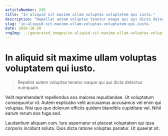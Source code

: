 ```yaml
---
articleNumber: 245
title: "In aliquid sit maxime ullam voluptas voluptatem qui iusto."
description: "Repellat autem voluptas tenetur eaque qui qui dicta delectus numquam."
slug: 'in-aliquid-sit-maxime-ullam-voluptas-voluptatem-qui-iusto.'
date: 2020-10-20
rngImg: ../generated_images/in-aliquid-sit-maxime-ullam-voluptas-voluptatem-qui-iusto..jpg
---
```


# In aliquid sit maxime ullam voluptas voluptatem qui iusto.

> Repellat autem voluptas tenetur eaque qui qui dicta delectus numquam.

Velit reprehenderit repellendus eos maiores repudiandae. Ut voluptatum consequuntur id. Autem explicabo velit accusamus accusamus vel enim qui voluptas. Nisi quo quo dolorum officiis quidem blanditiis cupiditate vel. Nihil earum rerum eos fuga sed.
 Laudantium aliquam cum. Iure aspernatur et placeat voluptatem qui ipsa corporis incidunt soluta. Quis dicta ratione voluptas pariatur. Ut quaerat sit.
